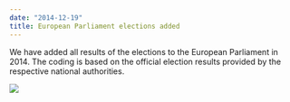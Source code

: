 ```yaml
---
date: "2014-12-19"
title: European Parliament elections added
---
```


We have added all results of the elections to the European Parliament in 2014. The coding is based on the official election results provided by the respective national authorities.

![](/images/parliament-scotland.jpg)
